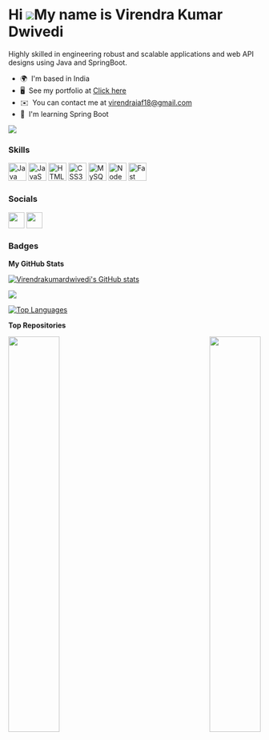 Hi ![](https://user-images.githubusercontent.com/18350557/176309783-0785949b-9127-417c-8b55-ab5a4333674e.gif)My name is Virendra Kumar Dwivedi
==============================================================================================================================================

Highly skilled in engineering robust and scalable applications and web API designs using Java and SpringBoot.

* 🌍  I'm based in India
* 🖥️  See my portfolio at [Click here](http://https://virendrkumardwivedi.netlify.app/)
* ✉️  You can contact me at [virendraiaf18@gmail.com](mailto:virendraiaf18@gmail.com)
* 🧠  I'm learning Spring Boot

<a href="https://www.github.com/Virendrakumardwivedi" target="_blank" rel="noreferrer"><img
src="https://img.shields.io/github/followers/Virendrakumardwivedi?logo=github&style=for-the-badge&color=0891b2&labelColor=000000" /></a>

### Skills


<p align="left">
<a href="https://www.oracle.com/java/" target="_blank" rel="noreferrer"><img src="https://raw.githubusercontent.com/danielcranney/readme-generator/main/public/icons/skills/java-colored.svg" width="36" height="36" alt="Java" /></a>
<a href="https://developer.mozilla.org/en-US/docs/Web/JavaScript" target="_blank" rel="noreferrer"><img src="https://raw.githubusercontent.com/danielcranney/readme-generator/main/public/icons/skills/javascript-colored.svg" width="36" height="36" alt="JavaScript" /></a>
<a href="https://developer.mozilla.org/en-US/docs/Glossary/HTML5" target="_blank" rel="noreferrer"><img src="https://raw.githubusercontent.com/danielcranney/readme-generator/main/public/icons/skills/html5-colored.svg" width="36" height="36" alt="HTML5" /></a>
<a href="https://www.w3.org/TR/CSS/#css" target="_blank" rel="noreferrer"><img src="https://raw.githubusercontent.com/danielcranney/readme-generator/main/public/icons/skills/css3-colored.svg" width="36" height="36" alt="CSS3" /></a>
<a href="https://www.mysql.com/" target="_blank" rel="noreferrer"><img src="https://raw.githubusercontent.com/danielcranney/readme-generator/main/public/icons/skills/mysql-colored.svg" width="36" height="36" alt="MySQL" /></a>
<a href="https://nodejs.org/en/" target="_blank" rel="noreferrer"><img src="https://raw.githubusercontent.com/danielcranney/readme-generator/main/public/icons/skills/nodejs-colored.svg" width="36" height="36" alt="NodeJS" /></a>
<a href="https://fastapi.tiangolo.com/" target="_blank" rel="noreferrer"><img src="https://raw.githubusercontent.com/danielcranney/readme-generator/main/public/icons/skills/fastapi-colored.svg" width="36" height="36" alt="Fast API" /></a>
</p>


### Socials

<p align="left"> <a href="https://www.github.com/Virendrakumardwivedi" target="_blank" rel="noreferrer"><img src="https://raw.githubusercontent.com/danielcranney/readme-generator/main/public/icons/socials/github.svg" width="32" height="32" /></a> <a href="https://www.linkedin.com/in/virendra-kumar-dwivedi-824692233/" target="_blank" rel="noreferrer"><img src="https://raw.githubusercontent.com/danielcranney/readme-generator/main/public/icons/socials/linkedin.svg" width="32" height="32" /></a></p>

### Badges

<b>My GitHub Stats</b>

<a href="http://www.github.com/Virendrakumardwivedi"><img src="https://github-readme-stats.vercel.app/api?username=Virendrakumardwivedi&show_icons=true&hide=&count_private=true&title_color=0891b2&text_color=ffffff&icon_color=0891b2&bg_color=000000&hide_border=true&show_icons=true" alt="Virendrakumardwivedi's GitHub stats" /></a>

<a href="http://www.github.com/Virendrakumardwivedi"><img src="https://github-readme-streak-stats.herokuapp.com/?user=Virendrakumardwivedi&stroke=ffffff&background=000000&ring=0891b2&fire=0891b2&currStreakNum=ffffff&currStreakLabel=0891b2&sideNums=ffffff&sideLabels=ffffff&dates=ffffff&hide_border=true" /></a>

<a href="https://github.com/Virendrakumardwivedi" align="left"><img src="https://github-readme-stats.vercel.app/api/top-langs/?username=Virendrakumardwivedi&langs_count=10&title_color=0891b2&text_color=ffffff&icon_color=0891b2&bg_color=000000&hide_border=true&locale=en&custom_title=Top%20%Languages" alt="Top Languages" /></a>

<b>Top Repositories</b>

<div width="100%" align="center"><a href="https://github.com/Virendrakumardwivedi/Orbitz" align="left"><img align="left" width="45%" src="https://github-readme-stats.vercel.app/api/pin/?username=Virendrakumardwivedi&repo=Orbitz&title_color=0891b2&text_color=ffffff&icon_color=0891b2&bg_color=000000&hide_border=true&locale=en" /></a><a href="https://github.com/Virendrakumardwivedi/UboricWebsite-clone" align="right"><img align="right" width="45%" src="https://github-readme-stats.vercel.app/api/pin/?username=Virendrakumardwivedi&repo=UboricWebsite-clone&title_color=0891b2&text_color=ffffff&icon_color=0891b2&bg_color=000000&hide_border=true&locale=en" /></a></div><br /><br /><br /><br /><br /><br /><br />
